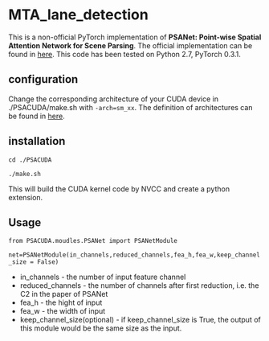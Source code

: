 # MTA_lane_detection

This is a non-official PyTorch implementation of **PSANet: Point-wise Spatial Attention Network for Scene Parsing**. 
The official implementation can be found in [here](https://github.com/hszhao/PSANet).
This code has been tested on Python 2.7, PyTorch 0.3.1.

## configuration

Change the corresponding architecture of your CUDA device in ./PSACUDA/make.sh with `-arch=sm_xx`.
The definition of architectures can be found in [here](http://arnon.dk/matching-sm-architectures-arch-and-gencode-for-various-nvidia-cards/).
## installation

`cd ./PSACUDA`

`./make.sh`

This will build the CUDA kernel code by NVCC and create a python extension.

## Usage

`from PSACUDA.moudles.PSANet import PSANetModule`

`net=PSANetModule(in_channels,reduced_channels,fea_h,fea_w,keep_channel_size = False)`

- in_channels - the number of input feature channel
- reduced_channels - the number of channels after first reduction, i.e. the C2 in the paper of PSANet
- fea_h - the hight of input
- fea_w - the width of input
- keep_channel_size(optional) - if keep_channel_size is True, the output of this module would be the same size as the input. 

